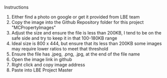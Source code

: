 Instructions
1. Either find a photo on google or get it provided from LBE team
2. Copy the image into the Github Repository folder for this project "MCPropertyImages"
3. Adjust the size and ensure the file is less than 200KB, I tend to be on the safe side and try to keep it in that 100-180KB range
4. Ideal size is 800 x 444, but ensure that its less than 200KB some images may require lower ratios to meet that threshold
5. Ensure the file has .jpeg, .png, .jpg, at the end of the file name
6. Open the image link in github
7. Right click and copy image address
8. Paste into LBE Project Master
